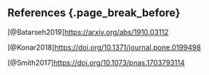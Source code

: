 ## References {.page_break_before}

<!-- Explicitly insert bibliography here -->
<div id="refs"></div>

[@Munisamy2020]:doi:10.3386/w27151

[@Lin2019]:doi:10.1088/1748-9326/ab29ae

[@Batarseh2020]:doi:10.17016/IFDP.2020.1296

[@Batarseh2019]https://arxiv.org/abs/1910.03112

[@Konar2018]https://doi.org/10.1371/journal.pone.0199498

[@Smith2017]https://doi.org/10.1073/pnas.1703793114
